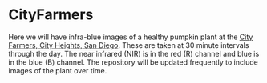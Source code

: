 # CityFarmers

Here we will have infra-blue images of a healthy pumpkin plant at the [City Farmers, City Heights, San Diego](http://www.cityfarmersnursery.com/). 
These are taken at 30 minute intervals through the day. The near infrared (NIR) is in the red (R) channel  and blue is in the blue (B) channel. The repository will be updated frequently to include images of the plant over time.

